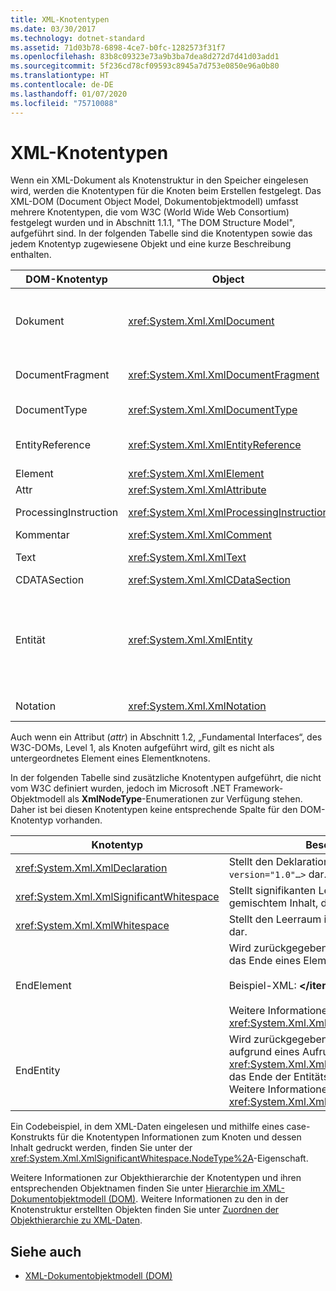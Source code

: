 ```yaml
---
title: XML-Knotentypen
ms.date: 03/30/2017
ms.technology: dotnet-standard
ms.assetid: 71d03b78-6898-4ce7-b0fc-1282573f31f7
ms.openlocfilehash: 83b8c09323e73a9b3ba7dea8d272d7d41d03add1
ms.sourcegitcommit: 5f236cd78cf09593c8945a7d753e0850e96a0b80
ms.translationtype: HT
ms.contentlocale: de-DE
ms.lasthandoff: 01/07/2020
ms.locfileid: "75710088"
---
```

# <a name="types-of-xml-nodes"></a>XML-Knotentypen
Wenn ein XML-Dokument als Knotenstruktur in den Speicher eingelesen wird, werden die Knotentypen für die Knoten beim Erstellen festgelegt. Das XML-DOM (Document Object Model, Dokumentobjektmodell) umfasst mehrere Knotentypen, die vom W3C (World Wide Web Consortium) festgelegt wurden und in Abschnitt 1.1.1, "The DOM Structure Model", aufgeführt sind. In der folgenden Tabelle sind die Knotentypen sowie das jedem Knotentyp zugewiesene Objekt und eine kurze Beschreibung enthalten.  
  
|DOM-Knotentyp|Object|Beschreibung|  
|-------------------|------------|-----------------|  
|Dokument|<xref:System.Xml.XmlDocument>|Der Container für alle Knoten in der Struktur. Er wird auch als Dokumentstamm bezeichnet und ist nicht immer mit dem Stammelement identisch.|  
|DocumentFragment|<xref:System.Xml.XmlDocumentFragment>|Eine temporäre Sammlung, die einen oder mehrere Knoten ohne Struktur enthält.|  
|DocumentType|<xref:System.Xml.XmlDocumentType>|Stellt den `<!DOCTYPE…>`-Knoten dar.|  
|EntityReference|<xref:System.Xml.XmlEntityReference>|Stellt den Text des nicht erweiterten Entitätsverweises dar.|  
|Element|<xref:System.Xml.XmlElement>|Stellt einen Elementknoten dar.|  
|Attr|<xref:System.Xml.XmlAttribute>|Ist ein Attribut eines Elements.|  
|ProcessingInstruction|<xref:System.Xml.XmlProcessingInstruction>|Ist ein Verarbeitungsanweisungsknoten.|  
|Kommentar|<xref:System.Xml.XmlComment>|Ein Kommentarknoten.|  
|Text|<xref:System.Xml.XmlText>|Zu einem Element oder Attribut gehöriger Text.|  
|CDATASection|<xref:System.Xml.XmlCDataSection>|Stellt CDATA dar.|  
|Entität|<xref:System.Xml.XmlEntity>|Stellt die `<!ENTITY…>`-Deklarationen in einem XML-Dokument dar, entweder aus einer internen DTD-Untergruppe (Document Type Definition, Dokumenttypdefinition) oder aus externen DTDs und Parameterentitäten.|  
|Notation|<xref:System.Xml.XmlNotation>|Stellt eine in der DTD deklarierte Notation dar.|  
  
 Auch wenn ein Attribut (*attr*) in Abschnitt 1.2, „Fundamental Interfaces“, des W3C-DOMs, Level 1, als Knoten aufgeführt wird, gilt es nicht als untergeordnetes Element eines Elementknotens.  
  
 In der folgenden Tabelle sind zusätzliche Knotentypen aufgeführt, die nicht vom W3C definiert wurden, jedoch im Microsoft .NET Framework-Objektmodell als **XmlNodeType**-Enumerationen zur Verfügung stehen. Daher ist bei diesen Knotentypen keine entsprechende Spalte für den DOM-Knotentyp vorhanden.  
  
|Knotentyp|Beschreibung|  
|---------------|-----------------|  
|<xref:System.Xml.XmlDeclaration>|Stellt den Deklarationsknoten `<?xml version="1.0"…>` dar.|  
|<xref:System.Xml.XmlSignificantWhitespace>|Stellt signifikanten Leerraum, d. h. Leerraum in gemischtem Inhalt, dar.|  
|<xref:System.Xml.XmlWhitespace>|Stellt den Leerraum im Inhalt eines Elements dar.|  
|EndElement|Wird zurückgegeben, wenn der **XmlReader** das Ende eines Elements erreicht.<br /><br /> Beispiel-XML: **\</item>**<br /><br /> Weitere Informationen finden Sie unter <xref:System.Xml.XmlNodeType>.|  
|EndEntity|Wird zurückgegeben, wenn der **XmlReader** aufgrund eines Aufrufs von <xref:System.Xml.XmlReader.ResolveEntity%2A> das Ende der Entitätsersetzung erreicht. Weitere Informationen finden Sie unter <xref:System.Xml.XmlNodeType>.|  
  
 Ein Codebeispiel, in dem XML-Daten eingelesen und mithilfe eines case-Konstrukts für die Knotentypen Informationen zum Knoten und dessen Inhalt gedruckt werden, finden Sie unter der <xref:System.Xml.XmlSignificantWhitespace.NodeType%2A>-Eigenschaft.  
  
 Weitere Informationen zur Objekthierarchie der Knotentypen und ihren entsprechenden Objektnamen finden Sie unter [Hierarchie im XML-Dokumentobjektmodell (DOM)](../../../../docs/standard/data/xml/xml-document-object-model-dom-hierarchy.md). Weitere Informationen zu den in der Knotenstruktur erstellten Objekten finden Sie unter [Zuordnen der Objekthierarchie zu XML-Daten](../../../../docs/standard/data/xml/mapping-the-object-hierarchy-to-xml-data.md).  
  
## <a name="see-also"></a>Siehe auch

- [XML-Dokumentobjektmodell (DOM)](../../../../docs/standard/data/xml/xml-document-object-model-dom.md)
